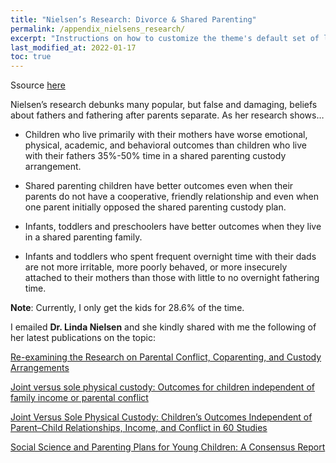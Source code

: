 ```yaml
---
title: "Nielsen’s Research: Divorce & Shared Parenting"
permalink: /appendix_nielsens_research/
excerpt: "Instructions on how to customize the theme's default set of layouts, includes, and stylesheets when using the Ruby Gem version."
last_modified_at: 2022-01-17
toc: true
---
```


Ssource [here](https://nielsen.sites.wfu.edu/divorce-shared-parenting/research/) 

Nielsen’s research debunks many popular, but false and damaging, beliefs about fathers and fathering after parents separate. As her research shows…

- Children who live primarily with their mothers have worse emotional, physical, academic, and behavioral outcomes than children who live with their fathers 35%-50% time in a shared parenting custody arrangement.  
  
- Shared parenting children have better outcomes even when their parents do not have a cooperative, friendly relationship and even when one parent initially opposed the shared parenting custody plan.
  
- Infants, toddlers and preschoolers have better outcomes when they live in a shared parenting family.
  
- Infants and toddlers who spent frequent overnight time with their dads are not more irritable, more poorly behaved, or more insecurely attached to their mothers than those with little to no overnight fathering time.

**Note**: Currently, I only get the kids for 28.6% of the time.

I emailed **Dr. Linda Nielsen** and she kindly shared with me the following of her latest publications on the topic:

[Re-examining the Research on Parental Conflict, Coparenting, and Custody Arrangements](../blobs/linda_nielsen/2017%20conflict%20&%20shared%20parenting.pdf)

[Joint versus sole physical custody: Outcomes for children independent of family income or parental conflict](../blobs/linda_nielsen/2018%20%20Child%20Custody%2060%20studies.pdf)

[Joint Versus Sole Physical Custody: Children’s Outcomes Independent of Parent–Child Relationships, Income, and Conflict in 60 Studies](../blobs/linda_nielsen/2018%20JDR%2060%20studies.pdf)

[Social Science and Parenting Plans for Young Children: A Consensus Report](../blobs/linda_nielsen/Warshak%20110%20experts%20consensus%20shared%20physical%20custody%20.pdf)